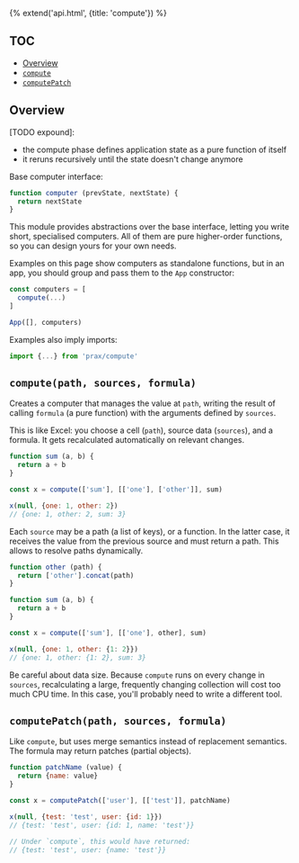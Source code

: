 {% extend('api.html', {title: 'compute'}) %}

## TOC

* [Overview]({{url(path)}}/#overview)
* [`compute`]({{url(path)}}/#-compute-path-sources-formula-)
* [`computePatch`]({{url(path)}}/#-computepatch-path-sources-formula-)

## Overview

[TODO expound]:

* the compute phase defines application state as a pure function of itself
* it reruns recursively until the state doesn't change anymore

Base computer interface:

```js
function computer (prevState, nextState) {
  return nextState
}
```

This module provides abstractions over the base interface, letting you write
short, specialised computers. All of them are pure higher-order functions, so
you can design yours for your own needs.

Examples on this page show computers as standalone functions, but in an app, you
should group and pass them to the `App` constructor:

```js
const computers = [
  compute(...)
]

App([], computers)
```

Examples also imply imports:

```js
import {...} from 'prax/compute'
```

## `compute(path, sources, formula)`

Creates a computer that manages the value at `path`, writing the result of
calling `formula` (a pure function) with the arguments defined by `sources`.

This is like Excel: you choose a cell (`path`), source data (`sources`), and a
formula. It gets recalculated automatically on relevant changes.

```js
function sum (a, b) {
  return a + b
}

const x = compute(['sum'], [['one'], ['other']], sum)

x(null, {one: 1, other: 2})
// {one: 1, other: 2, sum: 3}
```

Each `source` may be a path (a list of keys), or a function. In the latter case,
it receives the value from the previous source and must return a path. This
allows to resolve paths dynamically.

```js
function other (path) {
  return ['other'].concat(path)
}

function sum (a, b) {
  return a + b
}

const x = compute(['sum'], [['one'], other], sum)

x(null, {one: 1, other: {1: 2}})
// {one: 1, other: {1: 2}, sum: 3}
```

Be careful about data size. Because `compute` runs on every change in `sources`,
recalculating a large, frequently changing collection will cost too much CPU
time. In this case, you'll probably need to write a different tool.

## `computePatch(path, sources, formula)`

Like `compute`, but uses merge semantics instead of replacement semantics.
The formula may return patches (partial objects).

```js
function patchName (value) {
  return {name: value}
}

const x = computePatch(['user'], [['test']], patchName)

x(null, {test: 'test', user: {id: 1}})
// {test: 'test', user: {id: 1, name: 'test'}}

// Under `compute`, this would have returned:
// {test: 'test', user: {name: 'test'}}
```
